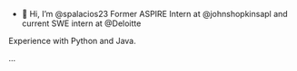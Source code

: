 - 👋 Hi, I’m @spalacios23
Former ASPIRE Intern at @johnshopkinsapl and current SWE intern at @Deloitte

Experience with Python and Java. 

...



<!---
spalacios23/spalacios23 is a ✨ special ✨ repository because its `README.md` (this file) appears on your GitHub profile.
You can click the Preview link to take a look at your changes.
--->

